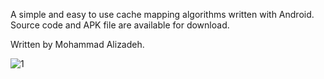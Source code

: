 A simple and easy to use cache mapping algorithms written with Android. Source code and APK file are available for download.

Written by Mohammad Alizadeh.

![1](https://user-images.githubusercontent.com/11626212/89056895-04e3ec80-d372-11ea-962d-9f7247eb51bf.jpg)

